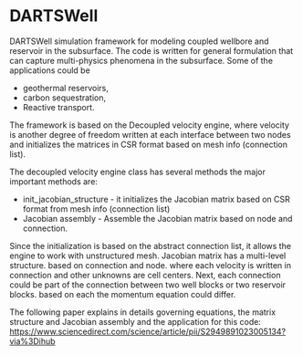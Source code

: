 # DARTSWell
DARTSWell simulation framework for modeling coupled wellbore and reservoir in the subsurface. 
The code is written for general formulation that can capture multi-physics phenomena in the subsurface. Some of the applications could be
* geothermal reservoirs,
* carbon sequestration,
* Reactive transport.


The framework is based on the Decoupled velocity engine, where velocity is another degree of freedom written at each interface between two nodes  and initializes the matrices in CSR format based on mesh info (connection list). 

The decoupled velocity engine class has several methods the major important methods are: 
* init_jacobian_structure - it initializes the Jacobian matrix based on CSR format from mesh info (connection list)
* Jacobian assembly - Assemble the Jacobian matrix based on node and connection. 
 

Since the initialization is based on the abstract connection list, it allows the engine to work with unstructured mesh. Jacobian matrix has a multi-level structure. based on connection and node. where each velocity is written in connection and other unknowns are cell centers. Next, each connection could be part of the connection between two well blocks or two reservoir blocks. based on each the momentum equation could differ.


The following paper explains in details governing equations, the matrix structure and Jacobian assembly and the application for this code: 
https://www.sciencedirect.com/science/article/pii/S2949891023005134?via%3Dihub



